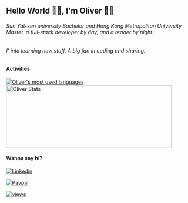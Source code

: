 ## Hello World 👋🏼, I'm Oliver 🐱‍💻

###### Sun Yat-sen university Bachelor and Hong Kong Metropolitan University Master, a full-stack developer by day, and a reader by night.

###### I' into learning new stuff. A big fan in coding and sharing.

#### Activities

<a href="https://github.com/lihaotong100/">
  <img align="center" src="https://github-readme-stats.vercel.app/api/top-langs/?username=lihaotong100&layout=compact&theme=omni&hide=html,css" alt="Oliver's most used languages" />
</a>
<a href="https://github.com/lihaotong100/">
  <img align="center" height=170 width=450 src="https://github-readme-stats.vercel.app/api?username=lihaotong100&show_icons=true&theme=omni&count_private=true&include_all_commits=true" alt="Oliver Stats" />
</a>

#### Wanna say hi?
[![Linkedin](https://img.shields.io/badge/oliver-0077B5?style=flat-square&logo=Linkedin&logoColor=fff&link=https://www.linkedin.com/in/zhao-zi-xiang-oliver-56182111a/)](https://www.linkedin.com/in/zhao-zi-xiang-oliver-56182111a/)

[![Paypal](https://img.shields.io/badge/Buy%20me%20a%20coffee-005EA6?style=flat-square&logo=paypal&logoColor=fff&link=https://www.paypal.me/lihaotong100/)](https://www.paypal.me/lihaotong100/)

[![views](https://komarev.com/ghpvc/?username=lihaotong100&label=Profile%20views&color=fe75a9&style=flat)](https://github.com/lihaotong100/)
